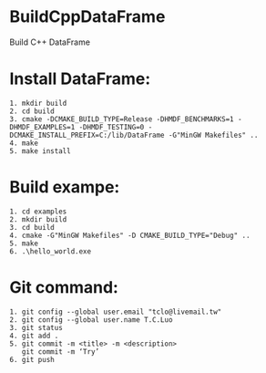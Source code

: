 # BuildCppDataFrame
Build C++ DataFrame
# Install DataFrame:
    1. mkdir build
    2. cd build
    3. cmake -DCMAKE_BUILD_TYPE=Release -DHMDF_BENCHMARKS=1 -DHMDF_EXAMPLES=1 -DHMDF_TESTING=0 -DCMAKE_INSTALL_PREFIX=C:/lib/DataFrame -G"MinGW Makefiles" ..
    4. make 
    5. make install 

# Build exampe: 
    1. cd examples
    2. mkdir build
    3. cd build
    4. cmake -G"MinGW Makefiles" -D CMAKE_BUILD_TYPE="Debug" ..   
    5. make 
    6. .\hello_world.exe

# Git command:
    1. git config --global user.email "tclo@livemail.tw"
    2. git config --global user.name T.C.Luo
    3. git status
    4. git add .
    5. git commit -m <title> -m <description>
       git commit -m ‘Try’
    6. git push